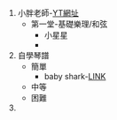 1. 小胖老師-[YT網址](https://www.youtube.com/watch?v=FxCwGaJMIU4)
   + 第一堂-基礎樂理/和弦
     + 小星星
     + 
2. 自學琴譜
   + 簡單
     + baby shark-[LINK](https://www.youtube.com/watch?v=1MCq7Y2WqA4)
   + 中等
   + 困難
3. 

